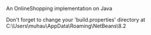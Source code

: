 An OnlineShopping implementation on Java

Don't forget to change your 'build.properties' directory at C:\Users\muhau\AppData\Roaming\NetBeans\8.2